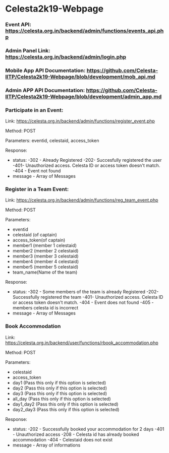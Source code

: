 
# Celesta2k19-Webpage


### Event API: https://celesta.org.in/backend/admin/functions/events_api.php
### Admin Panel Link: https://celesta.org.in/backend/admin/login.php

### Mobile App API Documentation: https://github.com/Celesta-IITP/Celesta2k19-Webpage/blob/development/mob_api.md
### Admin APP API Documentation: https://github.com/Celesta-IITP/Celesta2k19-Webpage/blob/development/admin_app.md

### Participate in an Event:
Link: https://celesta.org.in/backend/admin/functions/register_event.php

Method: POST

Parameters: eventid, celestaid, access_token

Response:
* status:
-302 - Already Registered
-202- Succesfully registered the user
-401- Unauthorized access. Celesta ID or access token doesn't match.
-404 - Event not found
* message - Array of Messages

### Register in a Team Event:

Link: https://celesta.org.in/backend/admin/functions/reg_team_event.php

Method: POST

Parameters:
* eventid
* celestaid (of captain)
* access_token(of captain)
* member1 (member 1 celestaid)
* member2 (member 2 celestaid)
* member3 (member 3 celestaid)
* member4 (member 4 celestaid)
* member5 (member 5 celestaid)
* team_name(Name of the team)

Response:

* status:
-302 - Some members of the team is already Registered
-202- Successfully registered the team
-401- Unauthorized access. Celesta ID or access token doesn't match.
-404 - Event does not found
-405 - members celesta id is incorrect
* message - Array of Messages


### Book Accommodation

Link: https://celesta.org.in/backend/user/functions/rbook_accommodation.php

Method: POST

Parameters:
* celestaid
* access_token
* day1 (Pass this only if this option is selected)
* day2 (Pass this only if this option is selected)
* day3 (Pass this only if this option is selected)
* all_day (Pass this only if this option is selected)
* day1_day2 (Pass this only if this option is selected)
* day2_day3 (Pass this only if this option is selected)

Response:
* status:
-202 - Successfully booked your accommodation for 2 days
-401 - Unauthorized access
-208 - Celesta id has already booked accommodation
-404 - Celestaid does not exist
* message - Array of informations

